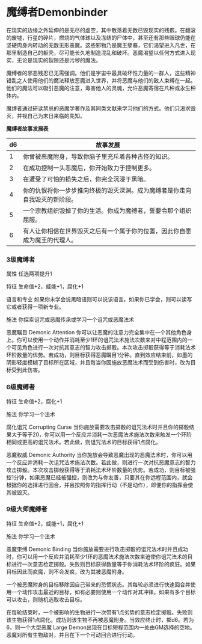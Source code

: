 # 魔缚者Demonbinder 

在现实的边缘之外延伸的是无尽的虚空，其中散落着无数已毁现实的残骸。在翻滚的废墟，行星的碎片，燃烧的气体球以及冻结的尸体中，甚至还有那些眼球仍能在坚硬肉身内转动的无数无形恶魔。这些邪物乃是魔王孽裔，它们渴望进入凡世，在那里制造自己的躯壳，尽可能长久地制造混乱和破坏。恶魔渴望以任何方式进入现实，无论是现实的裂隙还是污秽的魔法。  

魔缚者的邪恶残忍已无需强调。他们是宇宙中最具破坏性力量的一群人，这些精神错乱之人使用他们的魔法释放恶魔进入世界，并将恶魔与他们的敌人束缚在一起。他们的魔法可以吸引恶魔的注意，毒害他人的灵魂，允许恶魔寄宿在凡种或永生种体内。  

魔缚者通过研读禁忌的恶魔学著作及其同类文献来学习他们的方式。他们只渴求毁灭，并视自己为末日来临的先知。  

**魔缚者故事发展表**

<table>
<thead>
<tr class="header">
<th>d6</th>
<th>故事发展</th>
</tr>
</thead>
<tbody>
<tr class="odd">
<td>1</td>
<td>你曾被恶魔附身，导致你脑子里充斥着各种古怪的知识。</td>
</tr>
<tr class="even">
<td>2</td>
<td>在成功控制一头恶魔后，你开始致力于控制更多。</td>
</tr>
<tr class="odd">
<td>3</td>
<td>在遭受了可怕的损失之后，你完全沉浸于黑暗。</td>
</tr>
<tr class="even">
<td>4</td>
<td>你的仇恨将你一步步推向终极的毁灭深渊。成为魔缚者是你走向自我毁灭的新阶段。</td>
</tr>
<tr class="odd">
<td>5</td>
<td>一个宗教组织毁掉了你的生活。你成为魔缚者，誓要令那个组织屈服。</td>
</tr>
<tr class="even">
<td>6</td>
<td>有人让你相信在世界毁灭之后有一个属于你的位置，因此你自愿成为魔王的代理人。</td>
</tr>
</tbody>
</table>

  

### 3级魔缚者 

属性 任选两项提升1  

特征 生命值+2，威能+1，腐化+1  

语言和专业
如果你未学会说黑暗语则可以说该语言。如果你已学会，则可以读写它或者获得一项新专业。  

施法 你探索诅咒或恶魔传承或学习一个诅咒或恶魔法术  

恶魔瞩目 Demonic Attention
你可以让恶魔的注意力完全集中在一个其他角色身上。你可以使用一个动作并消耗至少1环的诅咒法术施法次数来对中程范围内的一个可见角色进行一次对抗其意志的智力攻击掷骰。本次攻击掷骰获得等于消耗法术环阶数量的优势。若成功，则目标获得恶魔瞩目1分钟。直到效应结束前，如墨的阴影轻度模糊了目标所在区域，并且每当你因施放恶魔法术而受到伤害时，改为目标受到此伤害。  

### 6级魔缚者 

特征 生命值+2，腐化+1  

施法 你学习一个法术  

腐化诅咒 Corrupting Curse
当你施放需要攻击掷骰的诅咒法术时并且你的掷骰结果大于等于20，你可以用一个反应并消耗一次恶魔法术施法次数来触发一个环阶相同或更高的诅咒法术。若此做，则诅咒法术的目标获得1点腐化。  

恶魔权威 Demonic Authority
当你施放会导致恶魔出现的恶魔法术时，你可以用一个反应并消耗一次诅咒法术施法次数。若此做，则进行一次对抗恶魔意志的智力攻击掷骰。本次攻击掷骰获得等于消耗法术环阶数量的优势。若成功，则目标被强控1分钟，如果恶魔已经被强控，则改为与你友善，只要其在你远程范围内，就会根据你的选择进行回合，并且按照你的指挥行动（不是动作），即便你的指挥会使其被毁灭。  

### 9级大师魔缚者 

特征 生命值+2，威能+1，腐化+1  

施法 你学习一个法术  

恶魔束缚 Demonic Binding
当你施放需要进行攻击掷骰的诅咒法术时并且成功时，你可以用一个反应并消耗至少1环的恶魔法术施法次数来迫使你诅咒法术的目标进行一次意志检定掷骰。失败则目标获得数量等于你消耗法术环阶的疯狂。如果目标因此而疯魔，则不会发疯，改为其被恶魔附身。                         

一个被恶魔附身的目标移除因自己带来的恐慌状态。其每轮必须进行快速回合并使用一个动作攻击最近的目标，如有必要则使用一个动作对其冲锋。如果有多个目标可以攻击，则随机选取攻击目标。  

在每轮结束时，一个被影响的生物进行一次带有1点劣势的意志检定掷骰。失败则该生物获得1点腐化。成功则该生物不再被恶魔附身。当效应终止时，掷d6。若为6，则一个大型恶魔
Large
Demon出现在目标短程范围内一处由GM选择的空地。恶魔对所有生物敌对，并且在下一个可动回合进行行动。
